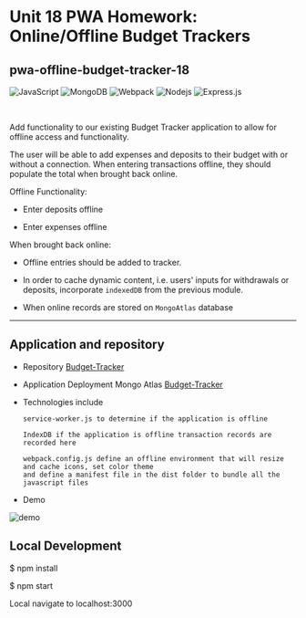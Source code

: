 # Unit 18 PWA Homework: Online/Offline Budget Trackers
## pwa-offline-budget-tracker-18

<p>
<img alt="JavaScript" src="https://img.shields.io/badge/javascript%20-%23323330.svg?&style=for-the-badge&logo=javascript&logoColor=%23F7DF1E"/>
<img alt="MongoDB" src="https://img.shields.io/badge/MongoDB-%234ea94b.svg?&style=for-the-badge&logo=mongodb&logoColor=white"/>
<img alt="Webpack" src="https://img.shields.io/badge/webpack%20-%238DD6F9.svg?&style=for-the-badge&logo=webpack&logoColor=black"/>
 <img alt="Nodejs" src="https://img.shields.io/badge/-Nodejs-43853d?style=flat-square&logo=Node.js&logoColor=white" />
 <img alt="Express.js" src="https://img.shields.io/badge/express.js%20-%23404d59.svg?&style=for-the-badge"/>
 </p>

 <br>

Add functionality to our existing Budget Tracker application to allow for offline access and functionality.

The user will be able to add expenses and deposits to their budget with or without a connection. When entering transactions offline, they should populate the total when brought back online.

Offline Functionality:

  * Enter deposits offline

  * Enter expenses offline

When brought back online:

  * Offline entries should be added to tracker.

  * In order to cache dynamic content, i.e. users' inputs for withdrawals or deposits, incorporate `indexedDB` from the previous module.

  * When online records are stored on `MongoAtlas` database

- - -

## Application and repository
* Repository [Budget-Tracker](https://github.com/bootcampdev/pwa-offline-budget-tracker-18)
* Application Deployment Mongo Atlas [Budget-Tracker](https://obscure-dawn-40022.herokuapp.com/)

* Technologies include

  ```
  service-worker.js to determine if the application is offline

  IndexDB if the application is offline transaction records are recorded here

  webpack.config.js define an offline environment that will resize and cache icons, set color theme
  and define a manifest file in the dist folder to bundle all the javascript files
  ```


* Demo

![demo](budget-tracker.gif)



## Local Development

$ npm install

$ npm start

Local navigate to localhost:3000
